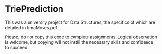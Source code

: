 # TriePrediction
This was a university project for Data Structures, the specifics of which are detailed in IrmaMoves.pdf

Please, do not copy this code to complete assignments. Logical observation is welcome, but copying will not instill the necessary skills and confidence to succeed.
